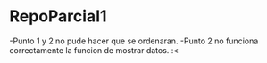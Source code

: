 # RepoParcial1
-Punto 1 y 2 no pude hacer que se ordenaran.
-Punto 2 no funciona correctamente la funcion de mostrar datos.
:<
